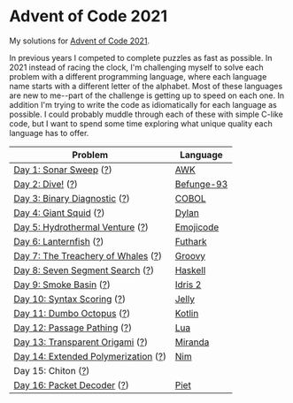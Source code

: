 # Advent of Code 2021

My solutions for [Advent of Code 2021](http://adventofcode.com/2021).

In previous years I competed to complete puzzles as fast as possible.
In 2021 instead of racing the clock, I'm challenging myself to solve each problem with a different programming language, where each language name starts with a different letter of the alphabet.
Most of these languages are new to me--part of the challenge is getting up to speed on each one.
In addition I'm trying to write the code as idiomatically for each language as possible.
I could probably muddle through each of these with simple C-like code, but I want to spend some time exploring what unique quality each language has to offer.

| Problem | Language |
| --- | --- |
| [Day 1: Sonar Sweep](day01) ([?](https://adventofcode.com/2021/day/1)) | [AWK](https://en.wikipedia.org/wiki/AWK) |
| [Day 2: Dive!](day02) ([?](https://adventofcode.com/2021/day/2)) | [Befunge-93](https://esolangs.org/wiki/Befunge) |
| [Day 3: Binary Diagnostic](day03) ([?](https://adventofcode.com/2021/day/3)) | [COBOL](https://en.wikipedia.org/wiki/COBOL) |
| [Day 4: Giant Squid](day04) ([?](https://adventofcode.com/2021/day/4)) | [Dylan](https://en.wikipedia.org/wiki/Dylan_(programming_language)) |
| [Day 5: Hydrothermal Venture](day05) ([?](https://adventofcode.com/2021/day/5)) | [Emojicode](https://www.emojicode.org/) |
| [Day 6: Lanternfish](day06) ([?](https://adventofcode.com/2021/day/6)) | [Futhark](https://futhark-lang.org/) |
| [Day 7: The Treachery of Whales](day07) ([?](https://adventofcode.com/2021/day/7)) | [Groovy](https://groovy-lang.org/) |
| [Day 8: Seven Segment Search](day08) ([?](https://adventofcode.com/2021/day/8)) | [Haskell](https://www.haskell.org/) |
| [Day 9: Smoke Basin](day09) ([?](https://adventofcode.com/2021/day/9)) | [Idris 2](https://www.idris-lang.org/) |
| [Day 10: Syntax Scoring](day10) ([?](https://adventofcode.com/2021/day/10)) | [Jelly](https://github.com/DennisMitchell/jellylanguage) |
| [Day 11: Dumbo Octopus](day11) ([?](https://adventofcode.com/2021/day/11)) | [Kotlin](https://kotlinlang.org/) |
| [Day 12: Passage Pathing](day12) ([?](https://adventofcode.com/2021/day/12)) | [Lua](https://www.lua.org/) |
| [Day 13: Transparent Origami](day13) ([?](https://adventofcode.com/2021/day/13)) | [Miranda](http://miranda.org.uk) |
| [Day 14: Extended Polymerization](day14) ([?](https://adventofcode.com/2021/day/14)) | [Nim](https://nim-lang.org/) |
| Day 15: Chiton ([?](https://adventofcode.com/2021/day/15)) | |
| [Day 16: Packet Decoder](day16) ([?](https://adventofcode.com/2021/day/16)) | [Piet](https://www.dangermouse.net/esoteric/piet.html) |
